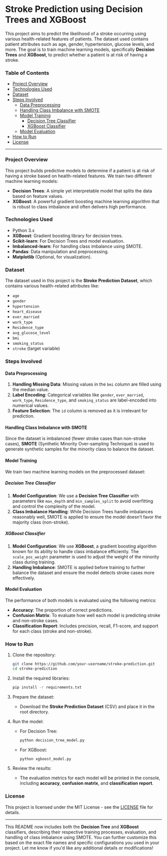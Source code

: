 # Stroke Prediction using Decision Trees and XGBoost

This project aims to predict the likelihood of a stroke occurring using various health-related features of patients. The dataset used contains patient attributes such as age, gender, hypertension, glucose levels, and more. The goal is to train machine learning models, specifically **Decision Trees** and **XGBoost**, to predict whether a patient is at risk of having a stroke.

### **Table of Contents**
- [Project Overview](#project-overview)
- [Technologies Used](#technologies-used)
- [Dataset](#dataset)
- [Steps Involved](#steps-involved)
  - [Data Preprocessing](#data-preprocessing)
  - [Handling Class Imbalance with SMOTE](#handling-class-imbalance-with-smote)
  - [Model Training](#model-training)
    - [Decision Tree Classifier](#decision-tree-classifier)
    - [XGBoost Classifier](#xgboost-classifier)
  - [Model Evaluation](#model-evaluation)
- [How to Run](#how-to-run)
- [License](#license)

---

### **Project Overview**
This project builds predictive models to determine if a patient is at risk of having a stroke based on health-related features. We train two different machine learning models:
- **Decision Trees**: A simple yet interpretable model that splits the data based on feature values.
- **XGBoost**: A powerful gradient boosting machine learning algorithm that is robust to class imbalance and often delivers high performance.

### **Technologies Used**
- Python 3.x
- **XGBoost**: Gradient boosting library for decision trees.
- **Scikit-learn**: For Decision Trees and model evaluation.
- **Imbalanced-learn**: For handling class imbalance using SMOTE.
- **Pandas**: Data manipulation and preprocessing.
- **Matplotlib** (Optional, for visualization).

### **Dataset**
The dataset used in this project is the **Stroke Prediction Dataset**, which contains various health-related attributes like:
- `age`
- `gender`
- `hypertension`
- `heart_disease`
- `ever_married`
- `work_type`
- `Residence_type`
- `avg_glucose_level`
- `bmi`
- `smoking_status`
- `stroke` (target variable)

### **Steps Involved**

#### **Data Preprocessing**
1. **Handling Missing Data**: Missing values in the `bmi` column are filled using the median value.
2. **Label Encoding**: Categorical variables like `gender`, `ever_married`, `work_type`, `Residence_type`, and `smoking_status` are label-encoded into numerical values.
3. **Feature Selection**: The `id` column is removed as it is irrelevant for prediction.

#### **Handling Class Imbalance with SMOTE**
Since the dataset is imbalanced (fewer stroke cases than non-stroke cases), **SMOTE** (Synthetic Minority Over-sampling Technique) is used to generate synthetic samples for the minority class to balance the dataset.

#### **Model Training**
We train two machine learning models on the preprocessed dataset:

##### **Decision Tree Classifier**
1. **Model Configuration**: We use a **Decision Tree Classifier** with parameters like `max_depth` and `min_samples_split` to avoid overfitting and control the complexity of the model.
2. **Class Imbalance Handling**: While Decision Trees handle imbalances reasonably well, SMOTE is applied to ensure the model doesn’t favor the majority class (non-stroke).

##### **XGBoost Classifier**
1. **Model Configuration**: We use **XGBoost**, a gradient boosting algorithm known for its ability to handle class imbalance efficiently. The `scale_pos_weight` parameter is used to adjust the weight of the minority class during training.
2. **Handling Imbalance**: SMOTE is applied before training to further balance the dataset and ensure the model detects stroke cases more effectively.

#### **Model Evaluation**
The performance of both models is evaluated using the following metrics:
- **Accuracy**: The proportion of correct predictions.
- **Confusion Matrix**: To evaluate how well each model is predicting stroke and non-stroke cases.
- **Classification Report**: Includes precision, recall, F1-score, and support for each class (stroke and non-stroke).

### **How to Run**
1. Clone the repository:
   ```bash
   git clone https://github.com/your-username/stroke-prediction.git
   cd stroke-prediction
   ```

2. Install the required libraries:
   ```bash
   pip install -r requirements.txt
   ```

3. Prepare the dataset:
   - Download the **Stroke Prediction Dataset** (CSV) and place it in the root directory.

4. Run the model:
   - For Decision Tree:
     ```bash
     python decision_tree_model.py
     ```
   - For XGBoost:
     ```bash
     python xgboost_model.py
     ```

5. Review the results:
   - The evaluation metrics for each model will be printed in the console, including **accuracy**, **confusion matrix**, and **classification report**.

### **License**
This project is licensed under the MIT License - see the [LICENSE](LICENSE) file for details.

---

This README now includes both the **Decision Tree** and **XGBoost** classifiers, describing their respective training processes, evaluation, and handling of class imbalance using SMOTE. You can further customize this based on the exact file names and specific configurations you used in your project. Let me know if you'd like any additional details or modifications!
